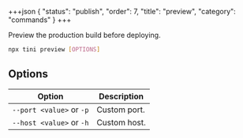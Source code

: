 +++json
{
  "status": "publish",
  "order": 7,
  "title": "preview",
  "category": "commands"
}
+++

Preview the production build before deploying.

```bash
npx tini preview [OPTIONS]
```

## Options

| Option | Description |
| --- | --- |
| `--port <value>` or `-p` | Custom port. |
| `--host <value>` or `-h` | Custom host. |
